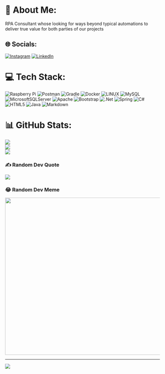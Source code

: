 # 💫 About Me:
RPA Consultant whose looking for ways beyond typical automations to deliver true value for both parties of our projects


## 🌐 Socials:
[![Instagram](https://img.shields.io/badge/Instagram-%23E4405F.svg?logo=Instagram&logoColor=white)](https://instagram.com/EmperorFearon) [![LinkedIn](https://img.shields.io/badge/LinkedIn-%230077B5.svg?logo=linkedin&logoColor=white)](https://linkedin.com/in/liam-fearon) 

# 💻 Tech Stack:
![Raspberry Pi](https://img.shields.io/badge/-RaspberryPi-C51A4A?style=plastic&logo=Raspberry-Pi) ![Postman](https://img.shields.io/badge/Postman-FF6C37?style=plastic&logo=postman&logoColor=white) ![Gradle](https://img.shields.io/badge/Gradle-02303A.svg?style=plastic&logo=Gradle&logoColor=white) ![Docker](https://img.shields.io/badge/docker-%230db7ed.svg?style=plastic&logo=docker&logoColor=white) ![LINUX](https://img.shields.io/badge/Linux-FCC624?style=plastic&logo=linux&logoColor=black) ![MySQL](https://img.shields.io/badge/mysql-%2300f.svg?style=plastic&logo=mysql&logoColor=white) ![MicrosoftSQLServer](https://img.shields.io/badge/Microsoft%20SQL%20Sever-CC2927?style=plastic&logo=microsoft%20sql%20server&logoColor=white) ![Apache](https://img.shields.io/badge/apache-%23D42029.svg?style=plastic&logo=apache&logoColor=white) ![Bootstrap](https://img.shields.io/badge/bootstrap-%23563D7C.svg?style=plastic&logo=bootstrap&logoColor=white) ![.Net](https://img.shields.io/badge/.NET-5C2D91?style=plastic&logo=.net&logoColor=white) ![Spring](https://img.shields.io/badge/spring-%236DB33F.svg?style=plastic&logo=spring&logoColor=white) ![C#](https://img.shields.io/badge/c%23-%23239120.svg?style=plastic&logo=c-sharp&logoColor=white) ![HTML5](https://img.shields.io/badge/html5-%23E34F26.svg?style=plastic&logo=html5&logoColor=white) ![Java](https://img.shields.io/badge/java-%23ED8B00.svg?style=plastic&logo=java&logoColor=white) ![Markdown](https://img.shields.io/badge/markdown-%23000000.svg?style=plastic&logo=markdown&logoColor=white)
# 📊 GitHub Stats:
![](https://github-readme-stats.vercel.app/api?username=LiamFearon&theme=dark&hide_border=true&include_all_commits=true&count_private=true)<br/>
![](https://github-readme-streak-stats.herokuapp.com/?user=LiamFearon&theme=dark&hide_border=true)<br/>
![](https://github-readme-stats.vercel.app/api/top-langs/?username=LiamFearon&theme=dark&hide_border=true&include_all_commits=true&count_private=true&layout=compact)

### ✍️ Random Dev Quote
![](https://quotes-github-readme.vercel.app/api?type=vetical&theme=radical)

### 😂 Random Dev Meme
<img src="https://random-memer.herokuapp.com/" width="512px"/>

---
[![](https://visitcount.itsvg.in/api?id=LiamFearon&icon=0&color=0)](https://visitcount.itsvg.in)

<!-- Proudly created with GPRM ( https://gprm.itsvg.in ) -->
